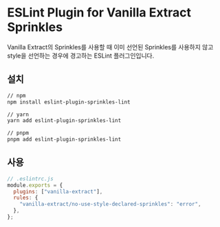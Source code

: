 # ESLint Plugin for Vanilla Extract Sprinkles

Vanilla Extract의 Sprinkles를 사용할 때 이미 선언된 Sprinkles를 사용하지 않고 style을 선언하는 경우에 경고하는 ESLint 플러그인입니다.

## 설치

```bash
// npm
npm install eslint-plugin-sprinkles-lint

// yarn
yarn add eslint-plugin-sprinkles-lint

// pnpm
pnpm add eslint-plugin-sprinkles-lint
```

## 사용

```js
// .eslintrc.js
module.exports = {
  plugins: ["vanilla-extract"],
  rules: {
    "vanilla-extract/no-use-style-declared-sprinkles": "error",
  },
};
```
